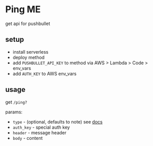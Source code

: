 # Ping ME
get api for pushbullet

## setup
- install serverless
- deploy method
- add `PUSHBULLET_API_KEY` to method via AWS > Lambda > Code > env_vars
- add `AUTH_KEY` to AWS env_vars

## usage
get `/ping?`

params:
- `type` - (optional, defaults to note) see [docs](https://pypi.python.org/pypi/pushbullet.py#pushing-things)
- `auth_key` - special auth key
- `header` - message header
- `body` - content

